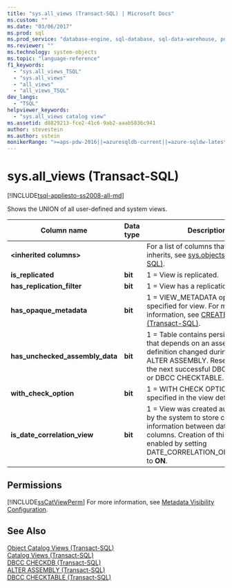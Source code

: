 ```yaml
---
title: "sys.all_views (Transact-SQL) | Microsoft Docs"
ms.custom: ""
ms.date: "03/06/2017"
ms.prod: sql
ms.prod_service: "database-engine, sql-database, sql-data-warehouse, pdw"
ms.reviewer: ""
ms.technology: system-objects
ms.topic: "language-reference"
f1_keywords: 
  - "sys.all_views_TSQL"
  - "sys.all_views"
  - "all_views"
  - "all_views_TSQL"
dev_langs: 
  - "TSQL"
helpviewer_keywords: 
  - "sys.all_views catalog view"
ms.assetid: d8829213-fce2-41c6-9ab2-aaab5836c941
author: stevestein
ms.author: sstein
monikerRange: ">=aps-pdw-2016||=azuresqldb-current||=azure-sqldw-latest||>=sql-server-2016||=sqlallproducts-allversions||>=sql-server-linux-2017||=azuresqldb-mi-current"
---
```

# sys.all_views (Transact-SQL)
[!INCLUDE[tsql-appliesto-ss2008-all-md](../../includes/tsql-appliesto-ss2008-all-md.md)]

  Shows the UNION of all user-defined and system views.  
  
|Column name|Data type|Description|  
|-----------------|---------------|-----------------|  
|**\<inherited columns>**||For a list of columns that this view inherits, see [sys.objects &#40;Transact-SQL&#41;](../../relational-databases/system-catalog-views/sys-objects-transact-sql.md).|  
|**is_replicated**|**bit**|1 = View is replicated.|  
|**has_replication_filter**|**bit**|1 = View has a replication filter.|  
|**has_opaque_metadata**|**bit**|1 = VIEW_METADATA option specified for view. For more information, see [CREATE VIEW &#40;Transact-SQL&#41;](../../t-sql/statements/create-view-transact-sql.md).|  
|**has_unchecked_assembly_data**|**bit**|1 = Table contains persisted data that depends on an assembly whose definition changed during the last ALTER ASSEMBLY. Resets to 0 after the next successful DBCC CHECKDB or DBCC CHECKTABLE.|  
|**with_check_option**|**bit**|1 = WITH CHECK OPTION was specified in the view definition.|  
|**is_date_correlation_view**|**bit**|1 = View was created automatically by the system to store correlation information between datetime columns. Creation of this view was enabled by setting DATE_CORRELATION_OPTIMIZATION to **ON**.|  
  
## Permissions  
 [!INCLUDE[ssCatViewPerm](../../includes/sscatviewperm-md.md)] For more information, see [Metadata Visibility Configuration](../../relational-databases/security/metadata-visibility-configuration.md).  
  
## See Also  
 [Object Catalog Views &#40;Transact-SQL&#41;](../../relational-databases/system-catalog-views/object-catalog-views-transact-sql.md)   
 [Catalog Views &#40;Transact-SQL&#41;](../../relational-databases/system-catalog-views/catalog-views-transact-sql.md)   
 [DBCC CHECKDB &#40;Transact-SQL&#41;](../../t-sql/database-console-commands/dbcc-checkdb-transact-sql.md)   
 [ALTER ASSEMBLY &#40;Transact-SQL&#41;](../../t-sql/statements/alter-assembly-transact-sql.md)   
 [DBCC CHECKTABLE &#40;Transact-SQL&#41;](../../t-sql/database-console-commands/dbcc-checktable-transact-sql.md)  
  
  
